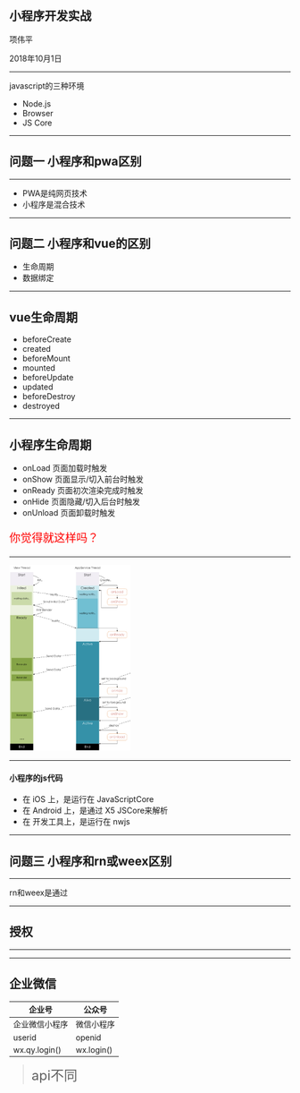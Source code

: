 ## 小程序开发实战

项伟平

2018年10月1日

----




javascript的三种环境
- Node.js
- Browser
- JS Core

----


## 问题一 小程序和pwa区别

----

- PWA是纯网页技术
- 小程序是混合技术

----

## 问题二 小程序和vue的区别

- 生命周期
- 数据绑定

----

## vue生命周期

- beforeCreate
- created
- beforeMount
- mounted
- beforeUpdate
- updated
- beforeDestroy
- destroyed

----

## 小程序生命周期

- onLoad 页面加载时触发
- onShow 页面显示/切入前台时触发
- onReady 页面初次渲染完成时触发
- onHide 页面隐藏/切入后台时触发
- onUnload 页面卸载时触发

<p style="color: red; font-size: 20px;">你觉得就这样吗？</p>

----

<img src="./img/mina-lifecycle.png" alt="小程序生命周期" width="43%">

----

#### 小程序的js代码

- 在 iOS 上，是运行在 JavaScriptCore 
- 在 Android 上，是通过 X5 JSCore来解析
- 在 开发工具上，是运行在 nwjs 

----

## 问题三 小程序和rn或weex区别

----

rn和weex是通过


----

## 授权

----

----



## 企业微信


企业号 | 公众号
---- | ----
企业微信小程序 | 微信小程序
userid | openid
wx.qy.login()| wx.login()

><font size=5>api不同</font>